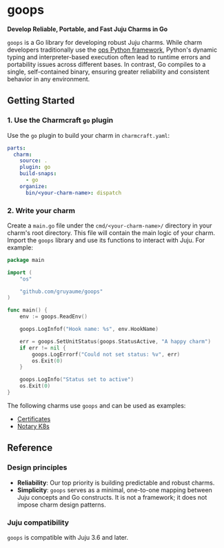 # goops

**Develop Reliable, Portable, and Fast Juju Charms in Go**

`goops` is a Go library for developing robust Juju charms. While charm developers traditionally use the [ops Python framework](https://github.com/canonical/operator), Python's dynamic typing and interpreter-based execution often lead to runtime errors and portability issues across different bases. In contrast, Go compiles to a single, self-contained binary, ensuring greater reliability and consistent behavior in any environment.

## Getting Started

### 1. Use the Charmcraft `go` plugin

Use the `go` plugin to build your charm in `charmcraft.yaml`:

```yaml
parts:
  charm:
    source: .
    plugin: go
    build-snaps:
      - go
    organize:
      bin/<your-charm-name>: dispatch
```

### 2. Write your charm

Create a `main.go` file under the `cmd/<your-charm-name>/` directory in your charm's root directory. This file will contain the main logic of your charm. Import the `goops` library and use its functions to interact with Juju. For example:

```go
package main

import (
	"os"

	"github.com/gruyaume/goops"
)

func main() {
	env := goops.ReadEnv()

    goops.LogInfof("Hook name: %s", env.HookName)

	err = goops.SetUnitStatus(goops.StatusActive, "A happy charm")
	if err != nil {
		goops.LogErrorf("Could not set status: %v", err)
		os.Exit(0)
	}

	goops.LogInfo("Status set to active")
	os.Exit(0)
}
```

The following charms use `goops` and can be used as examples:
- [Certificates](https://github.com/gruyaume/certificates-operator)
- [Notary K8s](https://github.com/gruyaume/notary-k8s-operator)

## Reference

### Design principles

- **Reliability**: Our top priority is building predictable and robust charms.
- **Simplicity**: `goops` serves as a minimal, one-to-one mapping between Juju concepts and Go constructs. It is not a framework; it does not impose charm design patterns.

### Juju compatibility

`goops` is compatible with Juju 3.6 and later.
